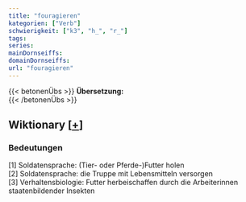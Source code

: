 ```yaml
---
title: "fouragieren"
kategorien: ["Verb"]
schwierigkeit: ["k3", "h_", "r_"]
tags:
series:
mainDornseiffs:
domainDornseiffs:
url: "fouragieren"
---
```


{{< betonenÜbs >}}
**Übersetzung:**  
{{< /betonenÜbs >}}

## Wiktionary [[+](https://de.wiktionary.org/wiki/fouragieren)]

### Bedeutungen
[1] Soldatensprache: (Tier- oder Pferde-)Futter holen  
[2] Soldatensprache: die Truppe mit Lebensmitteln versorgen  
[3] Verhaltensbiologie: Futter herbeischaffen durch die Arbeiterinnen staatenbildender Insekten  


